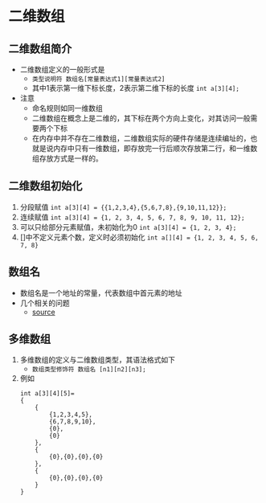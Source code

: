 # 二维数组
## 二维数组简介
* 二维数组定义的一般形式是
    * `类型说明符 数组名[常量表达式1][常量表达式2]`
    * 其中1表示第一维下标长度，2表示第二维下标的长度
    `int a[3][4];`
* 注意
    * 命名规则如同一维数组
    * 二维数组在概念上是二维的，其下标在两个方向上变化，对其访问一般需要两个下标
    * 在内存中并不存在二维数组，二维数组实际的硬件存储是连续编址的，也就是说内存中只有一维数组，即存放完一行后顺次存放第二行，和一维数组存放方式是一样的。

## 二维数组初始化
1. 分段赋值
    `int a[3][4] = {{1,2,3,4},{5,6,7,8},{9,10,11,12}};`
2. 连续赋值
    `int a[3][4] = {1, 2, 3, 4, 5, 6, 7, 8, 9, 10, 11, 12};`
3. 可以只给部分元素赋值，未初始化为0
    `int a[3][4] = {1, 2, 3, 4};`
4. []中不定义元素个数，定义时必须初始化
    `int a[][4] = {1, 2, 3, 4, 5, 6, 7, 8}`

## 数组名
* 数组名是一个地址的常量，代表数组中首元素的地址
* 几个相关的问题
    * [source](show/01_二维数组解析.c)

## 多维数组
1. 多维数组的定义与二维数组类型，其语法格式如下
    * `数组类型修饰符 数组名 [n1][n2][n3];`
2. 例如
    ```
    int a[3][4][5]=
    {
        {
            {1,2,3,4,5},
            {6,7,8,9,10},
            {0},
            {0}
        },
        {
            {0},{0},{0},{0}
        },
        {
            {0},{0},{0},{0}
        }
    }
    ```